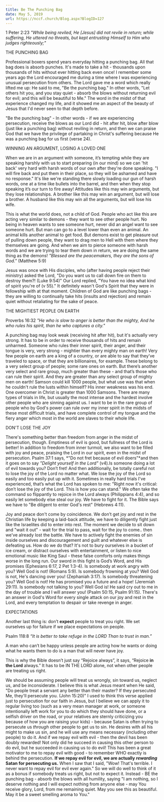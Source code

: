 ```yaml
---
title: Be The Punching Bag
date: May 5, 2019
url: https://nccf.church/Blog.aspx?BlogID=127
---
```


1 Peter 2:23 *"While being reviled, He [Jesus] did not revile in return; while suffering, He uttered no threats, but kept entrusting Himself to Him who judges righteously;"*

THE PUNCHING BAG

Professional boxers spend years everyday hitting a punching bag. All that bag does is absorb punches. It's made to take a hit - thousands upon thousands of hits without ever hitting back even once! I remember some years ago the Lord encouraged me during a time where I was experiencing unusual persecution from others. The Lord gave me a word which really lifted me up: He said to me, "Be the punching bag." In other words, "Let others hit you, and you stay quiet - absorb the blows without returning evil for evil; and this will be beautiful to Me." The word in the midst of that experience changed my life, and it showed me an aspect of the beauty of Jesus that I'd never seen to that depth before.

"Be the punching bag" - In other words - if we are experiencing persecution, receive the blows as our Lord did - hit after hit, blow after blow (just like a punching bag) without reviling in return, and then we can praise God that we have the privilege of partaking in Christ's suffering because He was a punching bag for us first (verse 24).

WINNING AN ARGUMENT, LOSING A LOVED ONE

When we are in an argument with someone, it’s tempting while they are speaking harshly with us to start preparing (in our mind) so we can 'hit back' very hard with harsh words of our own after they're done speaking. "I will fire back and put them in their place, so they will be ashamed and have no response." It's like we're standing there slowly loading our gun of harsh words, one at a time like bullets into the barrel, and then when they stop speaking it’s our turn to fire away! Attitudes like this may win arguments, but they lose relationships. A brother like this may win an argument, but will lose a brother. A husband like this may win all the arguments, but will lose his wife.

This is what the world does, not a child of God. People who act like this are acting very similar to demons - they want to see other people hurt. No being in heaven wants to see someone hurt, never did an angel want to see someone hurt. But man can go to a level lower than even an animal. An animal kills another animal to get food. But demons exist to get pleasure out of pulling down people, they want to drag men to Hell with them where they themselves are going. And when we aim to pierce someone with harsh words and we are trying to tear them down in return, we are doing the same thing as the demons! *"Blessed are the peacemakers, they are the sons of God."* (Matthew 5:9)

Jesus was once with His disciples, who (after having people reject their ministry) asked the Lord, "Do you want us to call down fire on them to destroy them?! (Luke 9:54)" Our Lord replied, "You have no idea what kind of spirit you're of (v 55)." It definitely wasn't God's Spirit that they were in fellowship with at that moment. Children of God are like punching bags - they are willing to continually take hits (insults and rejection) and remain quiet without retaliating for the sake of peace.

THE MIGHTIEST PEOPLE ON EARTH

Proverbs 16:32 *"He who is slow to anger is better than the mighty, And he who rules his spirit, than he who captures a city."*

A punching bag may look weak (receiving hit after hit), but it's actually very strong. It has to be in order to receive thousands of hits and remain unharmed. Someone who rules their inner spirit, their anger, and their tongue is very, very strong - mightier than every mighty man on earth! Very few people on earth are a king of a country, or are able to say that they’ve traveled to space, or that they are billionaires, for example. These belong to a very select group of people; some rare ones on earth. But there’s another very select and rare group, much greater than these - and that’s those who can rule their spirit. And they are greater than any select group of mighty men on earth! Samson could kill 1000 people, but what use was that when he couldn't rule the lusts within himself? His inner weakness was his end. One overcomer in Christ is greater than 1000 Samsons. There are many types of trials in life, but usually the most intense and the hardest involve other people who are sinning against us. I want to be in the rare group of people who by God's power can rule over my inner spirit in the midsts of these most difficult trials, and have complete control of my tongue and the fiery anger which most in the world are slaves to their whole life.

DON'T LOSE THE JOY

There's something better than freedom from anger in the midst of persecution, though. Emptiness of evil is good, but fullness of the Lord is better! In addition to freedom from inner turmoil, we also want to be filled with joy and peace, praising the Lord in our spirit, even in the midst of persecution. Psalm 37:1 says, *"Do not fret because of evil doers"*and then it goes on to say *"Delight yourself in the Lord"* (v4).Is someone doing a lot of evil towards you? Don’t fret! And then additionally, be totally careful not to lose the joy of the Lord no matter what. We lose the joy of the Lord so easily and too easily put up with it. Sometimes in really hard trials I've experienced, that’s what the Lord has spoken to me: "Right now it's critical: don’t lose the joy of the Lord. This is how you can stand." We often take the command so flippantly to rejoice in the Lord always (Philippians 4:4), and so easily let somebody else steal our joy. We have to fight for it. The Bible says we have to "Be diligent to enter God's rest" (Hebrews 4:11).

Joy and peace don't come by coincidence. We don’t get joy and rest in the Christian life by keeping a laid-back attitude, we have to diligently fight just like the Israelites did to enter into rest. The moment we decide to sit down and "wait it out" - wait for the trial to pass, wait for the joy to come.. then we've already lost the battle. We have to actively fight the enemies of sin inside ourselves and discouragement and guilt and whatever else is defeating us. How do we do that? It's not to bury ourselves in a bucket of ice cream, or distract ourselves with entertainment, or listen to nice emotional music like King Saul - these false comforts only makes things worse in the long run. Our sword in this fight is God’s Word, and His promises (Ephesians 6:17, 2 Pet 1:3-4). Is somebody at work angry with you? Well God is not! (Romans 5:9). Is somebody frowning at you? Well God is not, He's dancing over you! (Zephaniah 3:17). Is somebody threatening you? Well God is not! He has promised you a future and a hope! (Jeremiah 29:11). Is somebody not talking to you? Well God is! He said cry out to me in the day of trouble and I will answer you! (Psalm 50:15, Psalm 91:15). There's an answer in God's Word for every single attack on our joy and rest in the Lord, and every temptation to despair or take revenge in anger.

EXPECTATIONS

Another last thing is: don’t **expect** people to treat you right. We set ourselves up for failure if we place expectations on people.

Psalm 118:8 *“It is better to take refuge in the LORD Than to trust in man.”*

A man who can’t be happy unless people are acting how he wants or doing what he wants them to do is a man that will never have joy.

This is why the Bible doesn’t just say “Rejoice always”, it says, “Rejoice **in the Lord** always.” It has to be IN THE LORD alone, not when other people are treating us right.

We should be assuming people will treat us wrongly, sin toward us, neglect us, and be inconsiderate. I believe this is what Jesus meant when He said, "Do people treat a servant any better than their master? If they persecuted Me, they'll persecute you. (John 15:20)" I used to think this verse applied just to persecution for our faith in Jesus, but I believe we can apply it to regular living too (such as a very mean manager at work, or someone intentionally left work for you to do which they should have done, or a selfish driver on the road, or your relatives are sternly criticizing you because of how you are raising your kids) - because Satan is often trying to persecute us *through* other people to get us to sin. He desires with all his might to make us sin, and he will use any means necessary (including other people) to do it. And if we repay evil with evil - then the devil has been doubly rewarded! Not only did he succeed in causing this other person to do evil, but he succeeded in causing us to do evil! This has been a great motivator to me to repay evil with good - to remember WHO exactly is behind the persecution. **If we repay evil for evil, we are actually *rewarding* Satan for persecuting us.** When I saw that I said, "Wow! That's terrible. I never want to repay evil for evil ever again." So we will do well to think of it as a bonus if somebody treats us right, but not to expect it. Instead - BE the punching bag - absorb the blows with all humility, saying "I am nothing, so I deserve nothing and I will expect nothing from anyone else - may You receive glory, Lord, from me remaining quiet. May you see this as beautiful. May it be a sweet smelling aroma to You."
